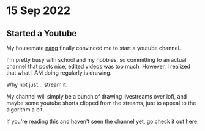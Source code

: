 # 15 Sep 2022

## Started a Youtube

My housemate [nang](https://www.youtube.com/c/nang88) finally convinced me to start a youtube channel.

I'm pretty busy with school and my hobbies, so committing to an actual channel that posts nice, edited videos was too much. However, I realized that what I AM doing regularly is drawing.

Why not just... stream it.

My channel will simply be a bunch of drawing livestreams over lofi, and maybe some youtube shorts clipped from the streams, just to appeal to the algorithm a bit.

If you're reading this and haven't seen the channel yet, go check it out [here](https://www.youtube.com/channel/UCup1DEEy4xC6wqoiCwqqV3g).